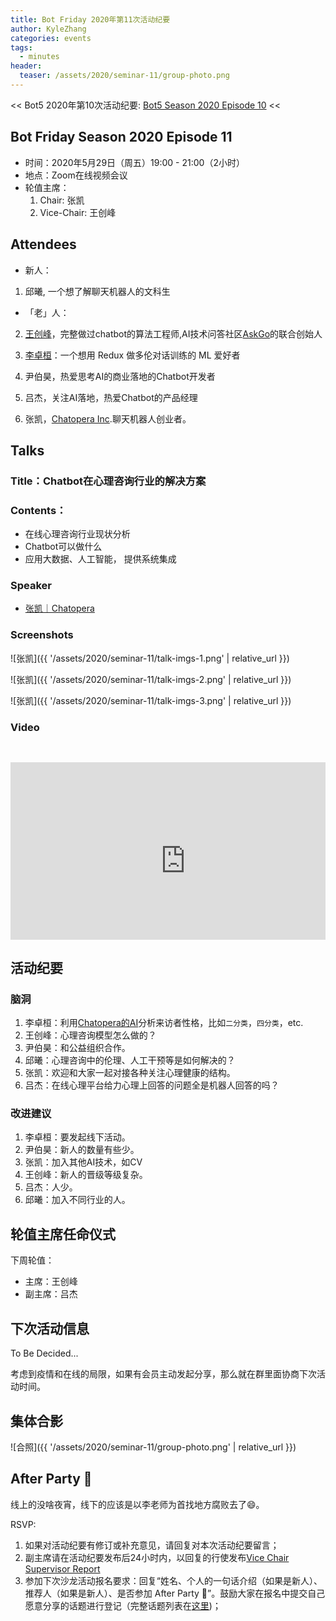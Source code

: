 ```yaml
---
title: Bot Friday 2020年第11次活动纪要
author: KyleZhang
categories: events
tags:
  - minutes
header:
  teaser: /assets/2020/seminar-11/group-photo.png
---
```


<< Bot5 2020年第10次活动纪要: [Bot5 Season 2020 Episode 10](https://bot5.club/events/seminar-minutes-2020-10) <<

## Bot Friday Season 2020 Episode 11

- 时间：2020年5月29日（周五）19:00 - 21:00（2小时）
- 地点：Zoom在线视频会议
- 轮值主席：
    1. Chair: 张凯
    2. Vice-Chair: 王创峰

## Attendees

- 新人：
  
1. 邱曦, 一个想了解聊天机器人的文科生

- 「老」人：

2. [王创峰](https://www.askgo.cn/)，完整做过chatbot的算法工程师,AI技术问答社区[AskGo](https://www.askgo.cn/)的联合创始人
   
3. [李卓桓](/people/huan/)：一个想用 Redux 做多伦对话训练的 ML 爱好者
   
4. 尹伯昊，热爱思考AI的商业落地的Chatbot开发者
   
5. 吕杰，关注AI落地，热爱Chatbot的产品经理
   
6. 张凯，[Chatopera Inc](https://www.chatopera.com/).聊天机器人创业者。


## Talks

### Title：Chatbot在心理咨询行业的解决方案

### Contents：

- 在线心理咨询行业现状分析
- Chatbot可以做什么
- 应用大数据、人工智能， 提供系统集成

### Speaker

- [张凯｜Chatopera](https://www.chatopera.com/)

### Screenshots

![张凯]({{ '/assets/2020/seminar-11/talk-imgs-1.png' | relative_url }})

![张凯]({{ '/assets/2020/seminar-11/talk-imgs-2.png' | relative_url }})

![张凯]({{ '/assets/2020/seminar-11/talk-imgs-3.png' | relative_url }})

### Video
<div class="video-container" style="
    position: relative;
    padding-bottom:56.25%;
    padding-top:30px;
    height:0;
    overflow:hidden;
">
  <iframe width="560" height="315"
    src="https://www.youtube.com/embed/buurLyAD8Tw"
    frameborder="0"
    allow="accelerometer; autoplay; encrypted-media; gyroscope; picture-in-picture"
    allowfullscreen
  ></iframe>
</div>

## 活动纪要

### 脑洞

1. 李卓桓：利用[Chatopera的AI](https://docs.chatopera.com/products/psych-assistant/index.html)分析来访者性格，比如`二分类`，`四分类`，etc.
2. 王创峰：心理咨询模型怎么做的？
3. 尹伯昊：和公益组织合作。
4. 邱曦：心理咨询中的伦理、人工干预等是如何解决的？
5. 张凯：欢迎和大家一起对接各种关注心理健康的结构。
6. 吕杰：在线心理平台给力心理上回答的问题全是机器人回答的吗？

### 改进建议

1. 李卓桓：要发起线下活动。
2. 尹伯昊：新人的数量有些少。
3. 张凯：加入其他AI技术，如CV
4. 王创峰：新人的晋级等级复杂。
5. 吕杰：人少。
6. 邱曦：加入不同行业的人。

## 轮值主席任命仪式

下周轮值：
- 主席：王创峰
- 副主席：吕杰

## 下次活动信息

To Be Decided...

考虑到疫情和在线的局限，如果有会员主动发起分享，那么就在群里面协商下次活动时间。

## 集体合影

![合照]({{ '/assets/2020/seminar-11/group-photo.png' | relative_url }})

## After Party 🍻

线上的没啥夜宵，线下的应该是以李老师为首找地方腐败去了😄。

RSVP:

1. 如果对活动纪要有修订或补充意见，请回复对本次活动纪要留言；
2. 副主席请在活动纪要发布后24小时内，以回复的行使发布[Vice Chair Supervisor Report](/manuals/chair/#vice-chair-supervisor-report)
3. 参加下次沙龙活动报名要求：回复“姓名、个人的一句话介绍（如果是新人）、推荐人（如果是新人）、是否参加 After Party 🍻”。鼓励大家在报名中提交自己愿意分享的话题进行登记（完整话题列表在[这里](https://www.bot5.club/talks/))；
